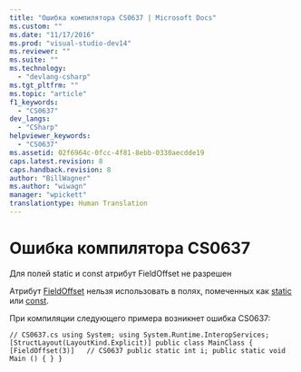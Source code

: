 ```yaml
---
title: "Ошибка компилятора CS0637 | Microsoft Docs"
ms.custom: ""
ms.date: "11/17/2016"
ms.prod: "visual-studio-dev14"
ms.reviewer: ""
ms.suite: ""
ms.technology: 
  - "devlang-csharp"
ms.tgt_pltfrm: ""
ms.topic: "article"
f1_keywords: 
  - "CS0637"
dev_langs: 
  - "CSharp"
helpviewer_keywords: 
  - "CS0637"
ms.assetid: 02f6964c-0fcc-4f81-8ebb-0330aecdde19
caps.latest.revision: 8
caps.handback.revision: 8
author: "BillWagner"
ms.author: "wiwagn"
manager: "wpickett"
translationtype: Human Translation
---
```

# Ошибка компилятора CS0637
Для полей static и const атрибут FieldOffset не разрешен  
  
 Атрибут [FieldOffset](frlrfsystemruntimeinteropservicesfieldoffsetattributeclasstopic) нельзя использовать в полях, помеченных как [static](../../csharp/language-reference/keywords/static.md) или [const](../../csharp/language-reference/keywords/const.md).  
  
 При компиляции следующего примера возникнет ошибка CS0637:  
  
```  
// CS0637.cs using System; using System.Runtime.InteropServices; [StructLayout(LayoutKind.Explicit)] public class MainClass { [FieldOffset(3)]   // CS0637 public static int i; public static void Main () { } }  
```